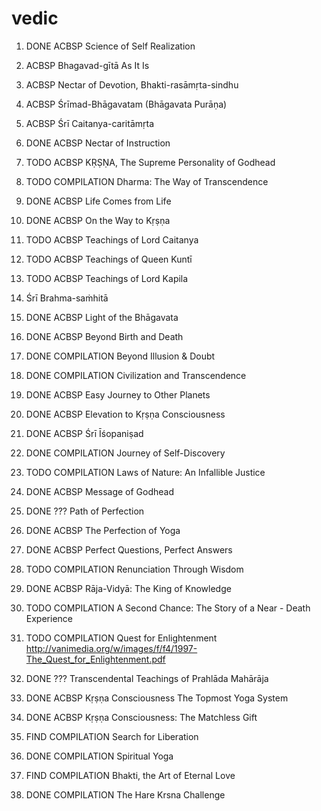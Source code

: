 # vedic
1. DONE ACBSP        Science of Self Realization
2. ACBSP             Bhagavad-gītā As It Is
3. ACBSP             Nectar of Devotion, Bhakti-rasāmṛta-sindhu
3. ACBSP             Śrīmad-Bhāgavatam (Bhāgavata Purāṇa)
4. ACBSP             Śrī Caitanya-caritāmṛta

1. DONE ACBSP        Nectar of Instruction
2. TODO ACBSP        KṚṢṆA, The Supreme Personality of Godhead
3. TODO COMPILATION  Dharma: The Way of Transcendence
4. DONE ACBSP        Life Comes from Life
5. DONE ACBSP        On the Way to Kṛṣṇa
6. TODO ACBSP        Teachings of Lord Caitanya
7. TODO ACBSP        Teachings of Queen Kuntī
8. TODO ACBSP        Teachings of Lord Kapila
9. Śrī Brahma-saṁhitā
10. DONE ACBSP       Light of the Bhāgavata
11. DONE ACBSP       Beyond Birth and Death
12. DONE COMPILATION Beyond Illusion & Doubt
13. DONE COMPILATION Civilization and Transcendence
14. DONE ACBSP       Easy Journey to Other Planets
15. DONE ACBSP       Elevation to Kṛṣṇa Consciousness
16. DONE ACBSP       Śrī Īśopaniṣad
17. DONE COMPILATION Journey of Self-Discovery
18. TODO COMPILATION Laws of Nature: An Infallible Justice
19. DONE ACBSP       Message of Godhead
20. DONE ???         Path of Perfection
21. DONE ACBSP       The Perfection of Yoga
22. DONE ACBSP       Perfect Questions, Perfect Answers
23. TODO COMPILATION Renunciation Through Wisdom
24. DONE ACBSP       Rāja-Vidyā: The King of Knowledge
25. TODO COMPILATION A Second Chance: The Story of a Near - Death Experience
26. TODO COMPILATION Quest for Enlightenment http://vanimedia.org/w/images/f/f4/1997-The_Quest_for_Enlightenment.pdf
27. DONE ???         Transcendental Teachings of Prahlāda Mahārāja
28. DONE ACBSP       Kṛṣṇa Consciousness The Topmost Yoga System

29. DONE ACBSP       Kṛṣṇa Consciousness: The Matchless Gift
30. FIND COMPILATION Search for Liberation
31. DONE COMPILATION Spiritual Yoga
32. FIND COMPILATION Bhakti, the Art of Eternal Love
33. DONE COMPILATION The Hare Krsna Challenge
